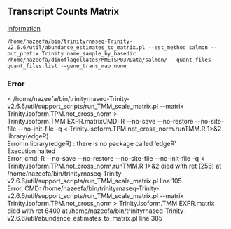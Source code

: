 ## Transcript Counts Matrix

[Information](https://github.com/trinityrnaseq/KrumlovTrinityWorkshopJan2018/wiki#generate-a-transcript-counts-matrix-and-perform-cross-sample-normalization)

```
/home/nazeefa/bin/trinityrnaseq-Trinity-v2.6.6/util/abundance_estimates_to_matrix.pl --est_method salmon --out_prefix Trinity name_sample_by_basedir /home/nazeefa/dinoflagellates/MMETSP03/Data/salmon/ --quant_files quant_files.list --gene_trans_map none
```

### Error
< /home/nazeefa/bin/trinityrnaseq-Trinity-v2.6.6/util/support_scripts/run_TMM_scale_matrix.pl --matrix Trinity.isoform.TPM.not_cross_norm > Trinity.isoform.TMM.EXPR.matrixCMD: R --no-save --no-restore --no-site-file --no-init-file -q < Trinity.isoform.TPM.not_cross_norm.runTMM.R 1>&2 <br>
library(edgeR) <br>
Error in library(edgeR) : there is no package called ‘edgeR’ <br>
Execution halted <br>
Error, cmd: R --no-save --no-restore --no-site-file --no-init-file -q < Trinity.isoform.TPM.not_cross_norm.runTMM.R 1>&2  died with ret (256)  at /home/nazeefa/bin/trinityrnaseq-Trinity-v2.6.6/util/support_scripts/run_TMM_scale_matrix.pl line 105. <br>
Error, CMD: /home/nazeefa/bin/trinityrnaseq-Trinity-v2.6.6/util/support_scripts/run_TMM_scale_matrix.pl --matrix Trinity.isoform.TPM.not_cross_norm > Trinity.isoform.TMM.EXPR.matrix died with ret 6400 at /home/nazeefa/bin/trinityrnaseq-Trinity-v2.6.6/util/abundance_estimates_to_matrix.pl line 385

